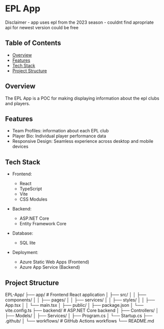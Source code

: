 # EPL App
 Disclaimer - app uses epl from the 2023 season - couldnt find apropriate api for newest version could be free
## Table of Contents

- [Overview](#overview)
- [Features](#features)
- [Tech Stack](#tech-stack)
- [Project Structure](#project-structure)

## Overview

The EPL App is a POC for making displaying information about the epl clubs and players.

## Features

- Team Profiles: information about each EPL club
- Player Bio: Individual player performance data
- Responsive Design: Seamless experience across desktop and mobile devices

## Tech Stack

- Frontend:
  - React
  - TypeScript
  - Vite
  - CSS Modules

- Backend:
  - ASP.NET Core
  - Entity Framework Core

- Database:
  - SQL lite

- Deployment:
  - Azure Static Web Apps (Frontend)
  - Azure App Service (Backend)

## Project Structure

EPL-App/
├── app/                # Frontend React application
│   ├── src/
│   │   ├── components/
│   │   ├── pages/
│   │   ├── services/
│   │   ├── styles/
│   │   ├── App.tsx
│   │   └── main.tsx
│   ├── public/
│   ├── package.json
│   └── vite.config.ts
├── backend/            # ASP.NET Core backend
│   ├── Controllers/
│   ├── Models/
│   ├── Services/
│   ├── Program.cs
│   └── Startup.cs
├── .github/
│   └── workflows/      # GitHub Actions workflows
└── README.md
